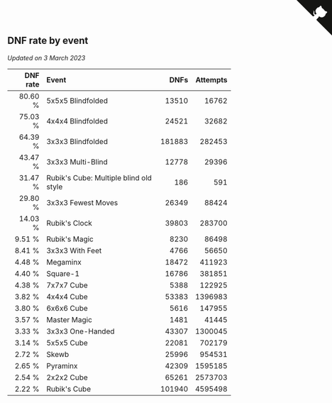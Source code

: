 ## DNF rate by event

*Updated on  3 March 2023*

| DNF rate | Event | DNFs | Attempts |
| ---: | :--- | ---: | ---: |
| 80.60 % | 5x5x5 Blindfolded | 13510 | 16762 |
| 75.03 % | 4x4x4 Blindfolded | 24521 | 32682 |
| 64.39 % | 3x3x3 Blindfolded | 181883 | 282453 |
| 43.47 % | 3x3x3 Multi-Blind | 12778 | 29396 |
| 31.47 % | Rubik's Cube: Multiple blind old style | 186 | 591 |
| 29.80 % | 3x3x3 Fewest Moves | 26349 | 88424 |
| 14.03 % | Rubik's Clock | 39803 | 283700 |
| 9.51 % | Rubik's Magic | 8230 | 86498 |
| 8.41 % | 3x3x3 With Feet | 4766 | 56650 |
| 4.48 % | Megaminx | 18472 | 411923 |
| 4.40 % | Square-1 | 16786 | 381851 |
| 4.38 % | 7x7x7 Cube | 5388 | 122925 |
| 3.82 % | 4x4x4 Cube | 53383 | 1396983 |
| 3.80 % | 6x6x6 Cube | 5616 | 147955 |
| 3.57 % | Master Magic | 1481 | 41445 |
| 3.33 % | 3x3x3 One-Handed | 43307 | 1300045 |
| 3.14 % | 5x5x5 Cube | 22081 | 702179 |
| 2.72 % | Skewb | 25996 | 954531 |
| 2.65 % | Pyraminx | 42309 | 1595185 |
| 2.54 % | 2x2x2 Cube | 65261 | 2573703 |
| 2.22 % | Rubik's Cube | 101940 | 4595498 |


<a href="https://github.com/JustinTimeCuber/wca_statistics" class="github-corner" aria-label="View source on Github"><svg width="80" height="80" viewBox="0 0 250 250" style="fill:#151513; color:#fff; position: absolute; top: 0; border: 0; right: 0;" aria-hidden="true"><path d="M0,0 L115,115 L130,115 L142,142 L250,250 L250,0 Z"></path><path d="M128.3,109.0 C113.8,99.7 119.0,89.6 119.0,89.6 C122.0,82.7 120.5,78.6 120.5,78.6 C119.2,72.0 123.4,76.3 123.4,76.3 C127.3,80.9 125.5,87.3 125.5,87.3 C122.9,97.6 130.6,101.9 134.4,103.2" fill="currentColor" style="transform-origin: 130px 106px;" class="octo-arm"></path><path d="M115.0,115.0 C114.9,115.1 118.7,116.5 119.8,115.4 L133.7,101.6 C136.9,99.2 139.9,98.4 142.2,98.6 C133.8,88.0 127.5,74.4 143.8,58.0 C148.5,53.4 154.0,51.2 159.7,51.0 C160.3,49.4 163.2,43.6 171.4,40.1 C171.4,40.1 176.1,42.5 178.8,56.2 C183.1,58.6 187.2,61.8 190.9,65.4 C194.5,69.0 197.7,73.2 200.1,77.6 C213.8,80.2 216.3,84.9 216.3,84.9 C212.7,93.1 206.9,96.0 205.4,96.6 C205.1,102.4 203.0,107.8 198.3,112.5 C181.9,128.9 168.3,122.5 157.7,114.1 C157.9,116.9 156.7,120.9 152.7,124.9 L141.0,136.5 C139.8,137.7 141.6,141.9 141.8,141.8 Z" fill="currentColor" class="octo-body"></path></svg></a><style>.github-corner:hover .octo-arm{animation:octocat-wave 560ms ease-in-out}@keyframes octocat-wave{0%,100%{transform:rotate(0)}20%,60%{transform:rotate(-25deg)}40%,80%{transform:rotate(10deg)}}@media (max-width:500px){.github-corner:hover .octo-arm{animation:none}.github-corner .octo-arm{animation:octocat-wave 560ms ease-in-out}}</style>
